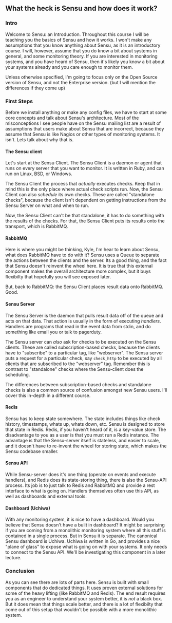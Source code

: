 ## What the heck is Sensu and how does it work?

### Intro

Welcome to Sensu: an Introduction. Throughout this course I will be teaching
you the basics of Sensu and how it works. I won't make any assumptions that you
know anything about Sensu, as it is an introductory course. I will, however,
assume that you do know a bit about systems in general, and some monitoring
theory. If you are interested in monitoring systems, and you have heard of
Sensu, then it's likely you know a bit about your systems already and you care
enough to monitor them.

Unless otherwise specified, I'm going to focus only on the Open Source version
of Sensu, and not the Enterprise version. (but I will mention the differences
if they come up)

### First Steps

Before we install anything or make any config files, we have to start at some
core concepts and talk about Sensu's architecture. Most of the misconceptions I
see people have on the Sensu mailing list are a result of assumptions that
users make about Sensu that are incorrect, because they assume that Sensu is
like Nagios or other types of monitoring systems. It isn't. Lets talk about why
that is.

#### The Sensu client

Let's start at the Sensu Client. The Sensu Client is a daemon or agent that
runs on every server that you want to monitor. It is written in Ruby, and can
run on Linux, BSD, or Windows.

The Sensu Client the process that *actually* executes checks. Keep that in mind
this is the only place where actual check scripts run. Now, the Sensu Client
can also *schedule* its own checks. These are called "standalone checks",
because the client isn't dependent on getting instructions from the Sensu
Server on what and when to run.

Now, the Sensu Client can't be that standalone, it has to do something with the
results of the checks. For that, the Sensu Client puts its results onto the
transport, which is RabbitMQ.

#### RabbitMQ

Here is where you might be thinking, Kyle, I'm hear to learn about Sensu, what
does RabbitMQ have to do with it? Sensu uses a Queue to separate the actions
between the clients and the server. Its a good thing, and the fact that Sensu
doesn't reinvent the wheel here. It is true that this external component makes
the overall architecture more complex, but it buys flexibilty that hopefully
you will see exposed later.

But, back to RabbitMQ: the Sensu Client places result data onto RabbitMQ. Good.

#### Sensu Server

The Sensu Server is the daemon that pulls result data off of the queue and acts
on that data. That action is usually in the form of executing _handlers_.
Handlers are programs that read in the event data from stdin, and do something
like email you or talk to pagerduty.

The Sensu server can *also* ask for checks to be executed on the Sensu clients.
These are called subscription-based checks, because the clients have to
"subscribe" to a particular tag, like "webserver". The Sensu server puts a
request for a particular check, say `check_http` to be executed by all clients
that are subscribed to the "webserver" tag. Remember this is contrast to
"standalone" checks where the Sensu-client does the scheduling.

The differences between subscription-based checks and standalone checks is also
a common source of confusion amongst new Sensu users. I'll cover this in-depth
in a different course.

#### Redis

Sensu has to keep state somewhere. The state includes things like check
history, timestamps, whats up, whats down, etc. Sensu is designed to store that
state in Redis. Redis, if you haven't heard of it, is a key-value store. The
disadvantage to you as a user is that you must run a Redis instance. The
advantage is that the Sensu-server itself is stateless, and easier to scale,
and it doesn't have to re-invent the wheel for storing state, which makes the
Sensu codebase smaller.

#### Sensu API

While Sensu-server does it's one thing (operate on events and execute
handlers), and Redis does its state-storing thing, there is also the Sensu-API
process. Its job is to just talk to Redis and RabbitMQ and provide a rest
interface to what is going on. Handlers themselves often use this API, as well
as dashboards and external tools.

#### Dashboard (Uchiwa)

With any monitoring system, it is nice to have a dashboard. Would you believe
that Sensu doesn't have a built in dashboard? It might be surprising if you are
coming from a monolithic monitoring system where all this stuff is contained in
a single process. But in Sensu it is separate. The canonical Sensu dashboard is
Uchiwa. Uchiwa is written in Go, and provides a nice "plane of glass" to expose
what is going on with your systems. It only needs to connect to the Sensu API.
We'll be investigating this component in a later lecture.


### Conclusion

As you can see there are lots of parts here. Sensu is built with small
components that do dedicated things. It uses proven external solutions for some
of the heavy lifting (like RabbitMQ and Redis). The end result requires you as
an engineer to understand your system better, it is *not* a black box. But it
does mean that things scale better, and there is a lot of flexibilty that come
out of this setup that wouldn't be possible with a more monolithic system. 

